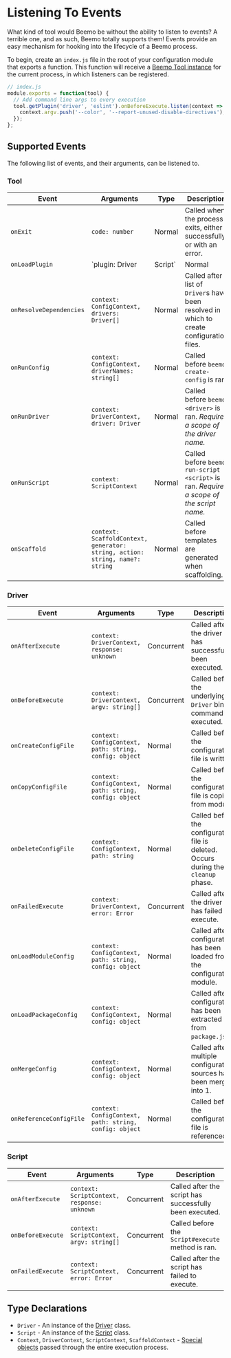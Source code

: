 # Listening To Events

What kind of tool would Beemo be without the ability to listen to events? A terrible one, and as
such, Beemo totally supports them! Events provide an easy mechanism for hooking into the lifecycle
of a Beemo process.

To begin, create an `index.js` file in the root of your configuration module that exports a
function. This function will receive a [Beemo Tool instance](./tool.md) for the current process, in
which listeners can be registered.

```js
// index.js
module.exports = function(tool) {
  // Add command line args to every execution
  tool.getPlugin('driver', 'eslint').onBeforeExecute.listen(context => {
    context.argv.push('--color', '--report-unused-disable-directives');
  });
};
```

## Supported Events

The following list of events, and their arguments, can be listened to.

### Tool

| Event                   | Arguments                                                                    | Type   | Description                                                                                               |
| ----------------------- | ---------------------------------------------------------------------------- | ------ | --------------------------------------------------------------------------------------------------------- |
| `onExit`                | `code: number`                                                               | Normal | Called when the process exits, either successfully, or with an error.                                     |
| `onLoadPlugin`          | `plugin: Driver | Script`                                                    | Normal | Called after a plugin is loaded and registered into the tool. _Requires a scope of `driver` or `script`._ |
| `onResolveDependencies` | `context: ConfigContext, drivers: Driver[]`                                  | Normal | Called after a list of `Driver`s have been resolved in which to create configuration files.               |
| `onRunConfig`           | `context: ConfigContext, driverNames: string[]`                              | Normal | Called before `beemo create-config` is ran.                                                               |
| `onRunDriver`           | `context: DriverContext, driver: Driver`                                     | Normal | Called before `beemo <driver>` is ran. _Requires a scope of the driver name._                             |
| `onRunScript`           | `context: ScriptContext`                                                     | Normal | Called before `beemo run-script <script>` is ran. _Requires a scope of the script name._                  |
| `onScaffold`            | `context: ScaffoldContext, generator: string, action: string, name?: string` | Normal | Called before templates are generated when scaffolding.                                                   |

### Driver

| Event                   | Arguments                                              | Type       | Description                                                                         |
| ----------------------- | ------------------------------------------------------ | ---------- | ----------------------------------------------------------------------------------- |
| `onAfterExecute`        | `context: DriverContext, response: unknown`            | Concurrent | Called after the driver has successfully been executed.                             |
| `onBeforeExecute`       | `context: DriverContext, argv: string[]`               | Concurrent | Called before the underlying `Driver` binary command is executed.                   |
| `onCreateConfigFile`    | `context: ConfigContext, path: string, config: object` | Normal     | Called before the configuration file is written.                                    |
| `onCopyConfigFile`      | `context: ConfigContext, path: string, config: object` | Normal     | Called before the configuration file is copied from module.                         |
| `onDeleteConfigFile`    | `context: ConfigContext, path: string`                 | Normal     | Called before the configuration file is deleted. Occurs during the `cleanup` phase. |
| `onFailedExecute`       | `context: DriverContext, error: Error`                 | Concurrent | Called after the driver has failed to execute.                                      |
| `onLoadModuleConfig`    | `context: ConfigContext, path: string, config: object` | Normal     | Called after configuration has been loaded from the configuration module.           |
| `onLoadPackageConfig`   | `context: ConfigContext, config: object`               | Normal     | Called after configuration has been extracted from `package.json`.                  |
| `onMergeConfig`         | `context: ConfigContext, config: object`               | Normal     | Called after multiple configuration sources have been merged into 1.                |
| `onReferenceConfigFile` | `context: ConfigContext, path: string, config: object` | Normal     | Called before the configuration file is referenced.                                 |

### Script

| Event             | Arguments                                   | Type       | Description                                             |
| ----------------- | ------------------------------------------- | ---------- | ------------------------------------------------------- |
| `onAfterExecute`  | `context: ScriptContext, response: unknown` | Concurrent | Called after the script has successfully been executed. |
| `onBeforeExecute` | `context: ScriptContext, argv: string[]`    | Concurrent | Called before the `Script#execute` method is ran.       |
| `onFailedExecute` | `context: ScriptContext, error: Error`      | Concurrent | Called after the script has failed to execute.          |

## Type Declarations

- `Driver` - An instance of the
  [Driver](https://github.com/beemojs/beemo/blob/master/packages/core/src/Driver.ts) class.
- `Script` - An instance of the
  [Script](https://github.com/beemojs/beemo/blob/master/packages/core/src/Script.ts) class.
- `Context`, `DriverContext`, `ScriptContext`, `ScaffoldContext` -
  [Special objects](https://github.com/beemojs/beemo/tree/master/packages/core/src/contexts) passed
  through the entire execution process.

